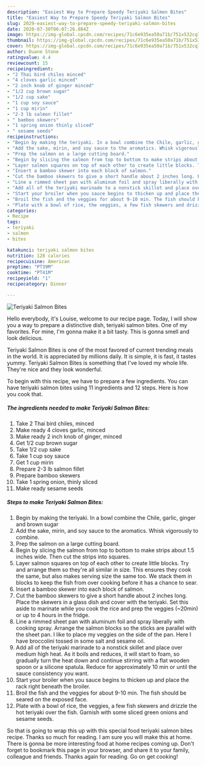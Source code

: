 ```yaml
---
description: "Easiest Way to Prepare Speedy Teriyaki Salmon Bites"
title: "Easiest Way to Prepare Speedy Teriyaki Salmon Bites"
slug: 2029-easiest-way-to-prepare-speedy-teriyaki-salmon-bites
date: 2020-07-30T06:07:26.884Z
image: https://img-global.cpcdn.com/recipes/71c6e935ea50a71b/751x532cq70/teriyaki-salmon-bites-recipe-main-photo.jpg
thumbnail: https://img-global.cpcdn.com/recipes/71c6e935ea50a71b/751x532cq70/teriyaki-salmon-bites-recipe-main-photo.jpg
cover: https://img-global.cpcdn.com/recipes/71c6e935ea50a71b/751x532cq70/teriyaki-salmon-bites-recipe-main-photo.jpg
author: Duane Stone
ratingvalue: 4.4
reviewcount: 15
recipeingredient:
- "2 Thai bird chiles minced"
- "4 cloves garlic minced"
- "2 inch knob of ginger minced"
- "1/2 cup brown sugar"
- "1/2 cup sake"
- "1 cup soy sauce"
- "1 cup mirin"
- "2-3 lb salmon fillet"
- " bamboo skewers"
- "1 spring onion thinly sliced"
- " sesame seeds"
recipeinstructions:
- "Begin by making the teriyaki. In a bowl combine the Chile, garlic, ginger and brown sugar"
- "Add the sake, mirin, and soy sauce to the aromatics. Whisk vigorously to combine."
- "Prep the salmon on a large cutting board."
- "Begin by slicing the salmon from top to bottom to make strips about 1.5 inches wide. Then cut the strips into squares."
- "Layer salmon squares on top of each other to create little blocks. Try and arrange them so they&#39;re all similar in size. This ensures they cook the same, but also makes serving size the same too. We stack them in blocks to keep the fish from over cooking before it has a chance to sear."
- "Insert a bamboo skewer into each block of salmon."
- "Cut the bamboo skewers to give a short handle about 2 inches long. Place the skewers in a glass dish and cover with the teriyaki. Set this aside to marinate while you cook the rice and prep the veggies (~20min) or up to 4 hours in the fridge."
- "Line a rimmed sheet pan with aluminum foil and spray liberally with cooking spray. Arrange the salmon blocks so the sticks are parallel with the sheet pan. I like to place my veggies on the side of the pan. Here I have broccolini tossed in some salt and sesame oil."
- "Add all of the teriyaki marinade to a nonstick skillet and place over medium high heat. As it boils and reduces, it will start to foam, so gradually turn the heat down and continue stirring with a flat wooden spoon or a silicone spatula. Reduce for approximately 10 min or until the sauce consistency you want."
- "Start your broiler when you sauce begins to thicken up and place the rack right beneath the broiler."
- "Broil the fish and the veggies for about 9-10 min. The fish should be seared on the exposed face."
- "Plate with a bowl of rice, the veggies, a few fish skewers and drizzle the hot teriyaki over the fish. Garnish with some sliced green onions and sesame seeds."
categories:
- Recipe
tags:
- teriyaki
- salmon
- bites

katakunci: teriyaki salmon bites 
nutrition: 128 calories
recipecuisine: American
preptime: "PT39M"
cooktime: "PT41M"
recipeyield: "1"
recipecategory: Dinner

---
```



![Teriyaki Salmon Bites](https://img-global.cpcdn.com/recipes/71c6e935ea50a71b/751x532cq70/teriyaki-salmon-bites-recipe-main-photo.jpg)

Hello everybody, it's Louise, welcome to our recipe page. Today, I will show you a way to prepare a distinctive dish, teriyaki salmon bites. One of my favorites. For mine, I'm gonna make it a bit tasty. This is gonna smell and look delicious.



Teriyaki Salmon Bites is one of the most favored of current trending meals in the world. It is appreciated by millions daily. It is simple, it is fast, it tastes yummy. Teriyaki Salmon Bites is something that I've loved my whole life. They're nice and they look wonderful.


To begin with this recipe, we have to prepare a few ingredients. You can have teriyaki salmon bites using 11 ingredients and 12 steps. Here is how you cook that.

<!--inarticleads1-->

##### The ingredients needed to make Teriyaki Salmon Bites:

1. Take 2 Thai bird chiles, minced
1. Make ready 4 cloves garlic, minced
1. Make ready 2 inch knob of ginger, minced
1. Get 1/2 cup brown sugar
1. Take 1/2 cup sake
1. Take 1 cup soy sauce
1. Get 1 cup mirin
1. Prepare 2-3 lb salmon fillet
1. Prepare  bamboo skewers
1. Take 1 spring onion, thinly sliced
1. Make ready  sesame seeds




<!--inarticleads2-->

##### Steps to make Teriyaki Salmon Bites:

1. Begin by making the teriyaki. In a bowl combine the Chile, garlic, ginger and brown sugar
1. Add the sake, mirin, and soy sauce to the aromatics. Whisk vigorously to combine.
1. Prep the salmon on a large cutting board.
1. Begin by slicing the salmon from top to bottom to make strips about 1.5 inches wide. Then cut the strips into squares.
1. Layer salmon squares on top of each other to create little blocks. Try and arrange them so they&#39;re all similar in size. This ensures they cook the same, but also makes serving size the same too. We stack them in blocks to keep the fish from over cooking before it has a chance to sear.
1. Insert a bamboo skewer into each block of salmon.
1. Cut the bamboo skewers to give a short handle about 2 inches long. Place the skewers in a glass dish and cover with the teriyaki. Set this aside to marinate while you cook the rice and prep the veggies (~20min) or up to 4 hours in the fridge.
1. Line a rimmed sheet pan with aluminum foil and spray liberally with cooking spray. Arrange the salmon blocks so the sticks are parallel with the sheet pan. I like to place my veggies on the side of the pan. Here I have broccolini tossed in some salt and sesame oil.
1. Add all of the teriyaki marinade to a nonstick skillet and place over medium high heat. As it boils and reduces, it will start to foam, so gradually turn the heat down and continue stirring with a flat wooden spoon or a silicone spatula. Reduce for approximately 10 min or until the sauce consistency you want.
1. Start your broiler when you sauce begins to thicken up and place the rack right beneath the broiler.
1. Broil the fish and the veggies for about 9-10 min. The fish should be seared on the exposed face.
1. Plate with a bowl of rice, the veggies, a few fish skewers and drizzle the hot teriyaki over the fish. Garnish with some sliced green onions and sesame seeds.




So that is going to wrap this up with this special food teriyaki salmon bites recipe. Thanks so much for reading. I am sure you will make this at home. There is gonna be more interesting food at home recipes coming up. Don't forget to bookmark this page in your browser, and share it to your family, colleague and friends. Thanks again for reading. Go on get cooking!

